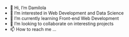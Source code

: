 - 👋 Hi, I’m Damilola
- 👀 I’m interested in Web Development and Data Science
- 🌱 I’m currently learning Front-end Web Development
- 💞️ I’m looking to collaborate on interesting projects
- 📫 How to reach me ...

<!---
damilola03/damilola03 is a ✨ special ✨ repository because its `README.md` (this file) appears on your GitHub profile.
You can click the Preview link to take a look at your changes.
--->
